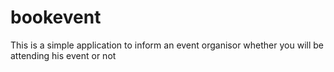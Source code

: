 # bookevent

This is a simple application to inform an event organisor whether you will be attending his event or not
